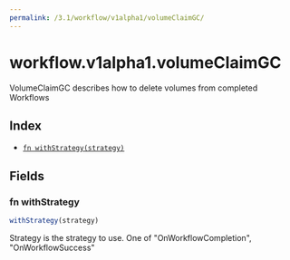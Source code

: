 ```yaml
---
permalink: /3.1/workflow/v1alpha1/volumeClaimGC/
---
```


# workflow.v1alpha1.volumeClaimGC

VolumeClaimGC describes how to delete volumes from completed Workflows

## Index

* [`fn withStrategy(strategy)`](#fn-withstrategy)

## Fields

### fn withStrategy

```ts
withStrategy(strategy)
```

Strategy is the strategy to use. One of "OnWorkflowCompletion", "OnWorkflowSuccess"